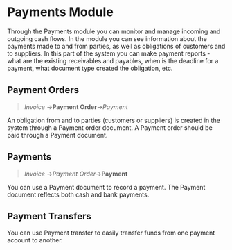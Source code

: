# Payments Module

Through the Payments module you can monitor and manage incoming and outgoing cash flows. In the module you can see information about the payments made to and from parties, as well as obligations of customers and to suppliers. In this part of the system you can make payment reports - what are the existing receivables and payables, when is the deadline for a payment, what document type created the obligation, etc.


## Payment Orders

> *Invoice* →**Payment Order**→*Payment* 

An obligation from and to parties (customers or suppliers) is created in the system through a Payment order document. A Payment order should be paid through a Payment document. 


## Payments 

> *Invoice* →*Payment Order*→**Payment** 

You can use a Payment document to record a payment. The Payment document reflects both cash and bank payments. 


## Payment Transfers
You can use Payment transfer to easily transfer funds from one payment account to another.  
